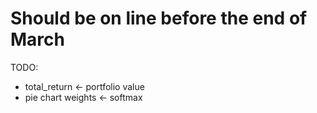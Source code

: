 # Should be on line before the end of March


TODO:
* total_return <- portfolio value
* pie chart weights <- softmax